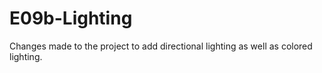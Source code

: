 # E09b-Lighting

Changes made to the project to add directional lighting as well as colored lighting. 